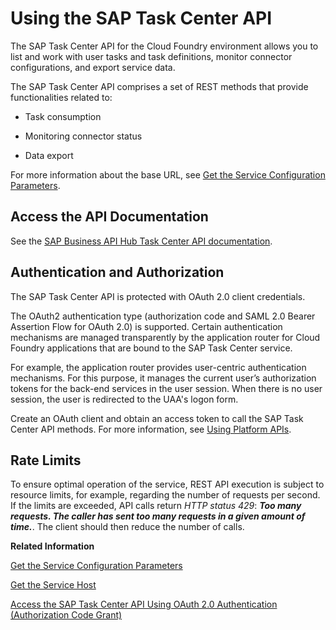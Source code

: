 <!-- loiob66e0cdd6e8a4ca08efd8a29b0a20b24 -->

# Using the SAP Task Center API

The SAP Task Center API for the Cloud Foundry environment allows you to list and work with user tasks and task definitions, monitor connector configurations, and export service data.

The SAP Task Center API comprises a set of REST methods that provide functionalities related to:

-   Task consumption

-   Monitoring connector status

-   Data export


For more information about the base URL, see [Get the Service Configuration Parameters](get-the-service-configuration-parameters-e10e7b2.md).



<a name="loiob66e0cdd6e8a4ca08efd8a29b0a20b24__section_xq1_tl4_qjb"/>

## Access the API Documentation

See the [SAP Business API Hub Task Center API documentation](https://api.sap.com/package/SAPTaskCenter?section=Artifacts).



<a name="loiob66e0cdd6e8a4ca08efd8a29b0a20b24__section_zyv_xl4_qjb"/>

## Authentication and Authorization

The SAP Task Center API is protected with OAuth 2.0 client credentials.

The OAuth2 authentication type \(authorization code and SAML 2.0 Bearer Assertion Flow for OAuth 2.0\) is supported. Certain authentication mechanisms are managed transparently by the application router for Cloud Foundry applications that are bound to the SAP Task Center service.

For example, the application router provides user-centric authentication mechanisms. For this purpose, it manages the current user’s authorization tokens for the back-end services in the user session. When there is no user session, the user is redirected to the UAA's logon form.

Create an OAuth client and obtain an access token to call the SAP Task Center API methods. For more information, see [Using Platform APIs](https://help.sap.com/viewer/65de2977205c403bbc107264b8eccf4b/Cloud/en-US/392af9d162694d6595499f1549978aa6.html).



<a name="loiob66e0cdd6e8a4ca08efd8a29b0a20b24__section_w2p_cr4_qjb"/>

## Rate Limits

To ensure optimal operation of the service, REST API execution is subject to resource limits, for example, regarding the number of requests per second. If the limits are exceeded, API calls return *HTTP status 429*: ***Too many requests. The caller has sent too many requests in a given amount of time.***. The client should then reduce the number of calls.

**Related Information**  


[Get the Service Configuration Parameters](get-the-service-configuration-parameters-e10e7b2.md "In the Cloud Foundry environment, you often require basic configuration parameters of the SAP Task Center to access the Task Center API.")

[Get the Service Host](get-the-service-host-4e38c03.md "The base URL of the SAP Task Center service is available from the endpoints.inbox_rest_url configuration parameter of the service key or of the service binding, depending on your application type.")

[Access the SAP Task Center API Using OAuth 2.0 Authentication \(Authorization Code Grant\)](access-the-sap-task-center-api-using-oauth-2-0-authentication-authorization-code-grant-29928a7.md "This procedure illustrates how to call SAP Task Center APIs using OAuth 2.0 authentication using an example walk-through of the authorization code flow. It shows how several OAuth2 concepts are specifically applied to SAP Task Center, and which configuration parameters are used.")

